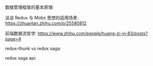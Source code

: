 数据管理框架的基本原理:

谈谈 Redux 与 Mobx 思想的适用场景:
https://zhuanlan.zhihu.com/p/25580812

前端数据流哲学:
https://www.zhihu.com/people/huang-zi-yi-83/posts?page=4

redux-thunk vs redux saga:

redux saga api: